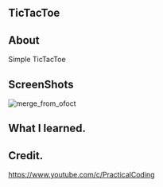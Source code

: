 ## TicTacToe
## About
Simple TicTacToe 
## ScreenShots
![merge_from_ofoct](https://user-images.githubusercontent.com/74876042/119477509-03c6e600-bd1d-11eb-913f-d5d94c75184c.jpg)
## What I learned.

## Credit.
https://www.youtube.com/c/PracticalCoding
